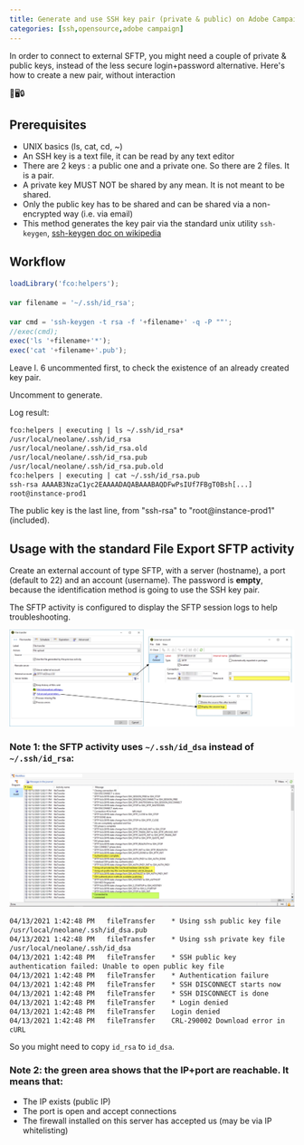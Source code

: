 ```yaml
---
title: Generate and use SSH key pair (private & public) on Adobe Campaign
categories: [ssh,opensource,adobe campaign]
---
```


In order to connect to external SFTP, you might need a couple of private & public keys, instead of the less secure login+password alternative.
Here's how to create a new pair, without interaction 

<p class="text-center">🔑🖥️🔒</p>

<!--more-->

## Prerequisites
- UNIX basics (ls, cat, cd, ~)
- An SSH key is a text file, it can be read by any text editor
- There are 2 keys : a public one and a private one. So there are 2 files. It is a pair.
- A private key MUST NOT be shared by any mean. It is not meant to be shared.
- Only the public key has to be shared and can be shared via a non-encrypted way (i.e. via email)
- This method generates the key pair via the standard unix utility `ssh-keygen`, [ssh-keygen doc on wikipedia](https://en.wikipedia.org/wiki/Ssh-keygen)

## Workflow

```javascript
loadLibrary('fco:helpers');

var filename = '~/.ssh/id_rsa';

var cmd = 'ssh-keygen -t rsa -f '+filename+' -q -P ""';
//exec(cmd);
exec('ls '+filename+'*');
exec('cat '+filename+'.pub');
```

Leave l. 6 uncommented first, to check the existence of an already created key pair.

Uncomment to generate.

Log result:
```console
fco:helpers | executing | ls ~/.ssh/id_rsa*
/usr/local/neolane/.ssh/id_rsa
/usr/local/neolane/.ssh/id_rsa.old
/usr/local/neolane/.ssh/id_rsa.pub
/usr/local/neolane/.ssh/id_rsa.pub.old
fco:helpers | executing | cat ~/.ssh/id_rsa.pub
ssh-rsa AAAAB3NzaC1yc2EAAAADAQABAAABAQDFwPsIUf7FBgT0Bsh[...] root@instance-prod1
```

The public key is the last line, from "ssh-rsa" to "root@instance-prod1" (included).

## Usage with the standard File Export SFTP activity

Create an external account of type SFTP, with a server (hostname), a port (default to 22) and an account (username). The password is **empty**, because the identification method is going to use the SSH key pair.

The SFTP activity is configured to display the SFTP session logs to help troubleshooting.

![](/assets/images/2020/adobe-campaign-sftp-ssh-keys-connction.jpg)

### Note 1: the SFTP activity uses `~/.ssh/id_dsa` instead of `~/.ssh/id_rsa`:
![](/assets/images/2020/adobe-campaign-sftp-ssh-keys-activity.jpg)
```console
04/13/2021 1:42:48 PM	fileTransfer	* Using ssh public key file /usr/local/neolane/.ssh/id_dsa.pub
04/13/2021 1:42:48 PM	fileTransfer	* Using ssh private key file /usr/local/neolane/.ssh/id_dsa
04/13/2021 1:42:48 PM	fileTransfer	* SSH public key authentication failed: Unable to open public key file
04/13/2021 1:42:48 PM	fileTransfer	* Authentication failure
04/13/2021 1:42:48 PM	fileTransfer	* SSH DISCONNECT starts now
04/13/2021 1:42:48 PM	fileTransfer	* SSH DISCONNECT is done
04/13/2021 1:42:48 PM	fileTransfer	* Login denied
04/13/2021 1:42:48 PM	fileTransfer	Login denied
04/13/2021 1:42:48 PM	fileTransfer	CRL-290002 Download error in cURL
```

So you might need to copy `id_rsa` to `id_dsa`.

### Note 2: the green area shows that the IP+port are reachable. It means that:
- The IP exists (public IP)
- The port is open and accept connections
- The firewall installed on this server has accepted us (may be via IP whitelisting)
